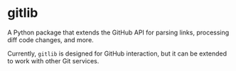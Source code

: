 # gitlib
A Python package that extends the GitHub API for parsing links, processing diff code changes, and more.

Currently, `gitlib` is designed for GitHub interaction, but it can be extended to work with other Git services.
